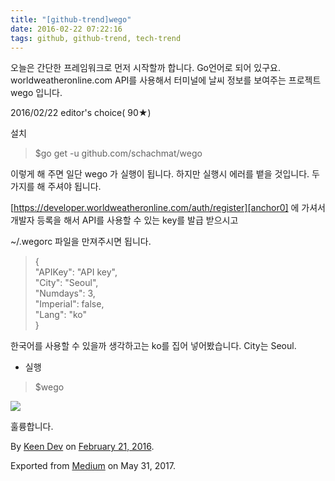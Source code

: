 ```yaml
---
title: "[github-trend]wego"
date: 2016-02-22 07:22:16
tags: github, github-trend, tech-trend 
---
```



오늘은 간단한 프레임워크로 먼저 시작할까 합니다. Go언어로 되어 있구요. worldweatheronline.com API를 사용해서 터미널에 날씨 정보를 보여주는 프로젝트 wego 입니다.

2016/02/22 editor's choice( 90★)

설치
> 
> $go get -u github.com/schachmat/wego

이렇게 해 주면 일단 wego 가 실행이 됩니다. 하지만 실행시 에러를 뱉을 것입니다. 두가지를 해 주셔야 됩니다.

[https://developer.worldweatheronline.com/auth/register][anchor0] 에 가셔서 개발자 등록을 해서 API를 사용할 수 있는 key를 발급 받으시고

~/.wegorc 파일을 만져주시면 됩니다.
> 
> {  
> "APIKey": "API key",  
> "City": "Seoul",  
> "Numdays": 3,  
> "Imperial": false,  
> "Lang": "ko"  
> }

한국어를 사용할 수 있을까 생각하고는 ko를 집어 넣어봤습니다. City는 Seoul.

* 실행
> 
> $wego

![][image0]

훌륭합니다.

By [Keen Dev][anchor1] on [February 21, 2016][anchor2].

Exported from [Medium][anchor3] on May 31, 2017\.


[anchor0]: https://developer.worldweatheronline.com/auth/register
[anchor1]: https://medium.com/@keendev
[anchor2]: https://medium.com/p/a389e7c9f38c
[anchor3]: https://medium.com


[image0]: /images/1*9a-o2XO0RYccLVPpfmkNjw.pn